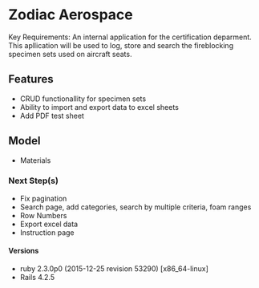 # Zodiac Aerospace

Key Requirements: An internal application for the certification deparment. This apllication will be used to log, store and search the fireblocking specimen sets used on aircraft seats.

## Features
- CRUD functionallity for specimen sets
- Ability to import and export data to excel sheets
- Add PDF test sheet

## Model
- Materials


### Next Step(s)
- Fix pagination
- Search page, add categories, search by multiple criteria, foam ranges  
- Row Numbers
- Export excel data
- Instruction page

#### Versions
- ruby 2.3.0p0 (2015-12-25 revision 53290) [x86_64-linux]
- Rails 4.2.5
